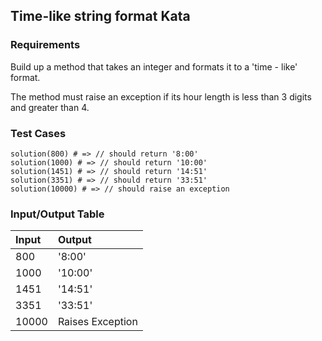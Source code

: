 ## Time-like string format Kata

### Requirements 

Build up a method that takes an integer and formats it to a 'time - like' format.

The method must raise an exception if its hour length is less than 3 digits and greater than 4.

### Test Cases

```
solution(800) # => // should return '8:00'
solution(1000) # => // should return '10:00'
solution(1451) # => // should return '14:51'
solution(3351) # => // should return '33:51'
solution(10000) # => // should raise an exception
```

### Input/Output Table

| Input           | Output                  |
| :-------------- | :------                 |
| 800            | '8:00'                   |
| 1000            | '10:00'                 |
| 1451            | '14:51'                 |
| 3351            | '33:51'                 |
| 10000            | Raises Exception      |



